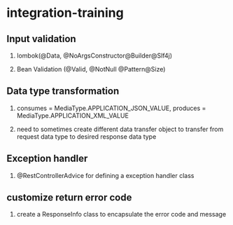 # integration-training
## Input validation
1. lombok(@Data, @NoArgsConstructor@Builder@Slf4j)

2. Bean Validation
(@Valid, @NotNull @Pattern@Size)

## Data type transformation
1. consumes = MediaType.APPLICATION_JSON_VALUE, produces = MediaType.APPLICATION_XML_VALUE

2. need to sometimes create different data transfer object to transfer 
from request  data type to desired response data type

## Exception handler
1. @RestControllerAdvice for defining a exception handler class

## customize return error code
1. create a ResponseInfo class to encapsulate the error code and message